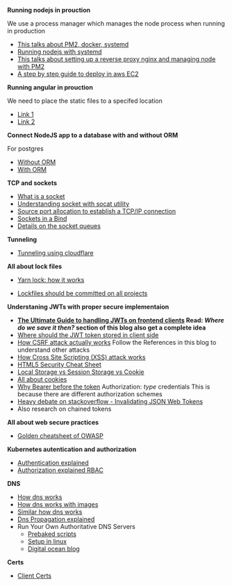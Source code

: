 **Running nodejs in prouction**

We use a process manager which manages the node process when running in production
- [This talks about PM2, docker, systemd](https://maximorlov.com/start-node-js-in-production/)
- [Running nodejs with systemd](https://www.axllent.org/docs/nodejs-service-with-systemd/)
- [This talks about setting up a reverse proxy nginx and managing node with PM2](https://www.digitalocean.com/community/tutorials/how-to-set-up-a-node-js-application-for-production-on-debian-10)
- [A step by step guide to deploy in aws EC2](https://gist.github.com/piyushgarg-dev/8b14c87c8ff4d626ecbc747b6b9fc57f)

**Running angular in prouction**

We need to place the static files to a specifed location
- [Link 1](https://arjunphp.com/deploy-angular-app-production-nginx/)
- [Link 2](https://balramchavan.medium.com/deploy-angular-application-in-nginx-server-on-digitalocean-ubuntu-droplet-28380524811e)


**Connect NodeJS app to a database with and without ORM**

For postgres

- [Without ORM](https://dev.to/miku86/nodejs-postgresql-how-to-connect-our-database-to-our-simple-express-server-without-an-orm-10o0)
- [With ORM](https://dev.to/miku86/nodejs-postgresql-how-to-connect-our-database-to-our-simple-express-server-with-an-orm-gcm)

**TCP and sockets**
- [What is a socket](https://www.howtogeek.com/devops/what-are-unix-sockets-and-how-do-they-work/)
- [Understanding socket with socat utility](https://www.digitalocean.com/community/tutorials/understanding-sockets)
- [Source port allocation to establish a TCP/IP connection](https://idea.popcount.org/2014-04-03-bind-before-connect/)
- [Sockets in a Bind](https://blog.heroku.com/sockets-in-a-bind)
- [Details on the socket queues](https://blog.cloudflare.com/syn-packet-handling-in-the-wild/)

**Tunneling**

- [Tunneling using cloudflare](https://www.youtube.com/watch?v=BnWfbv7Fy-k)

**All about lock files**
- [Yarn lock: how it works](https://11sigma.com/blog/2021/09/03/yarn-lock-how-it-works-and-what-you-risk-without-maintaining-yarn-dependencies-deep-dive/)

- [Lockfiles should be committed on all projects](https://classic.yarnpkg.com/blog/2016/11/24/lockfiles-for-all/)

**Understaning JWTs with proper secure implementaion**
- **[The Ultimate Guide to handling JWTs on frontend clients](https://hasura.io/blog/best-practices-of-using-jwt-with-graphql) Read: _Where do we save it then?_ section of this blog also get a complete idea**
- [Where should the JWT token stored in client side](https://github.com/OWASP/CheatSheetSeries/blob/master/cheatsheets/JSON_Web_Token_for_Java_Cheat_Sheet.md#token-storage-on-client-side)
- [How CSRF attack actually works](https://owasp.org/www-community/attacks/csrf) Follow the References in this blog to understand other attacks
- [How Cross Site Scripting (XSS) attack works](https://owasp.org/www-community/attacks/xss/)
- [HTML5 Security Cheat Sheet](https://cheatsheetseries.owasp.org/cheatsheets/HTML5_Security_Cheat_Sheet.html)
- [Local Storage vs Session Storage vs Cookie](https://www.xenonstack.com/insights/local-vs-session-storage-vs-cookie)
- [All about cookies](https://developer.mozilla.org/en-US/docs/Web/HTTP/Cookies)
- [Why Bearer before the token](https://developer.mozilla.org/en-US/docs/Web/HTTP/Headers/Authorization#directives) Authorization: _type_ credentials
This is because there are different authorization schemes
- [Heavy debate on stackoverflow - Invalidating JSON Web Tokens](https://stackoverflow.com/questions/21978658/invalidating-json-web-tokens/52407314#52407314)
- Also research on chained tokens

**All about web secure practices**
- [Golden cheatsheet of OWASP](https://github.com/OWASP/CheatSheetSeries/tree/master/cheatsheets)

**Kubernetes autentication and authorization**
- [Authentication explained](https://www.weave.works/blog/kubernetes-authentication)
- [Authorization explained RBAC](https://learnk8s.io/rbac-kubernetes)

**DNS**
- [How dns works](https://www.namecheap.com/dns/what-is-dns-domain-name-system-definition/)
- [How dns works with images](https://howdns.works/)
- [Similar how dns works](https://phoenixnap.com/kb/what-is-domain-name-system-works)
- [Dns Propagation explained](https://www.namecheap.com/support/knowledgebase/article.aspx/9622/10/dns-propagation-explained)
- Run Your Own Authoritative DNS Servers
    - [Prebaked scripts](https://www.joshmcguigan.com/blog/run-your-own-dns-servers/)
    - [Setup in linux](https://opensource.com/article/17/4/build-your-own-name-server)
    - [Digital ocean blog](https://www.digitalocean.com/community/tutorials/how-to-configure-bind-as-an-authoritative-only-dns-server-on-ubuntu-14-04)

**Certs**

- [Client Certs](https://medium.com/@sevcsik/authentication-using-https-client-certificates-3c9d270e8326)
